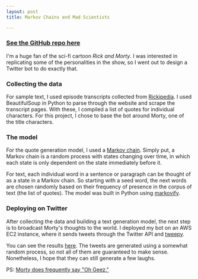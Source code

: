 ```yaml
---
layout: post
title: Markov Chains and Mad Scientists

---
```


### [See the GitHub repo here](https://github.com/avikejriwal/MortyBot)

I'm a huge fan of the sci-fi cartoon *Rick and Morty*.  I was interested in replicating some of the personalities in the show, so I went out to design a Twitter bot to do exactly that.

### Collecting the data

For sample text, I used episode transcripts collected from [Rickipedia](http://rickandmorty.wikia.com/wiki/Rickipedia).  I used BeautifulSoup in Python to parse through the website and scrape the transcript pages.
With these, I compiled a list of quotes for individual characters.  For this project, I chose to base the bot around Morty, one of the title characters.

### The model

For the quote generation model, I used a [Markov chain](https://en.wikipedia.org/wiki/Markov_chain).  Simply put, a Markov chain is a random process with states changing over time, in which each state is only dependent on the state immediately before it.  

For text, each individual word in a sentence or paragraph can be thought of as a state in a Markov chain.  So starting with a seed word, the next words are chosen randomly based on their frequency of presence in the corpus of text (the list of quotes).  The model was built in Python using [markovify](https://github.com/jsvine/markovify).

### Deploying on Twitter

After collecting the data and building a text generation model, the next step is to broadcast Morty's thoughts to the world.  I deployed my bot on an AWS EC2 instance, where it sends tweets through the Twitter API and [tweepy](http://www.tweepy.org/).

You can see the results [here](https://twitter.com/The_Mortiest).  The tweets are generated using a somewhat random process, so not all of them are guaranteed to make sense.  Nonetheless, I hope that they can still generate a few laughs.

PS: [Morty does frequently say "Oh Geez."](https://www.youtube.com/watch?v=NivwAQ8sUYQ)

